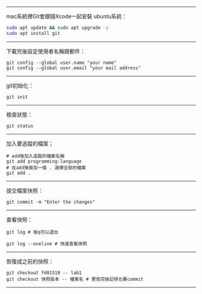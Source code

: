 
---
mac系統裡Git會跟隨Xcode一起安裝
ubuntu系統：
```bash
sudo apt update && sudo apt upgrade -y
sudo apt install git
```

---
下載完後設定使用者名稱跟郵件：
```git
git config --global user.name "your name"
git config --global user.email "your mail address"
```

---
git初始化：
```git
git init
```

---
檢查狀態：
```git
git status
```

---
加入要追蹤的檔案；
```git
# add後加入追蹤的檔案名稱
git add programming-language
# 在add後面加一個 . 選擇全部的檔案
git add .
```

---
提交檔案快照：
```git
git commit -m "Enter the changes"
```

---
查看快照：
```git
git log # 按q可以退出

git log --oneline # 快速查看快照
```

---
恢復成之前的快照：
```git
git checkout fd01510 -- lab1
git checkout 快照版本 -- 檔案名 # 更改完後記得也要commit
```

---
